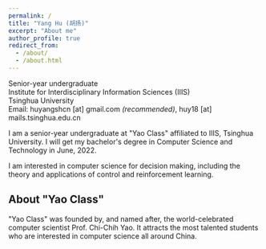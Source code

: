 ```yaml
---
permalink: /
title: "Yang Hu (胡扬)"
excerpt: "About me"
author_profile: true
redirect_from: 
  - /about/
  - /about.html
---
```


Senior-year undergraduate  
Institute for Interdisciplinary Information Sciences (IIIS)  
Tsinghua University  
Email: huyangshcn [at] gmail.com *(recommended)*, huy18 [at] mails.tsinghua.edu.cn

I am a senior-year undergraduate at "Yao Class" affiliated to IIIS, Tsinghua University. I will get my bachelor's degree in Computer Science and Technology in June, 2022.

I am interested in computer science for decision making, including the theory and applications of control and reinforcement learning.

About "Yao Class"
------
"Yao Class" was founded by, and named after, the world-celebrated computer scientist Prof. Chi-Chih Yao. It attracts the most talented students who are interested in computer science all around China.